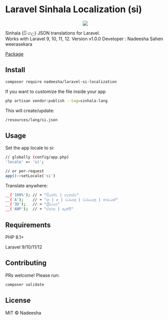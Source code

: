 # Laravel Sinhala Localization (si)

<div align="center"> <img src="https://nadeesha95.github.io//Nadeesha%20weerasekara%20portfolio_files/Package.png"> </div>

Sinhala (සිංහල) JSON translations for Laravel.  
Works with Laravel 9, 10, 11, 12.
  Version v1.0.0
  Developer : Nadeesha Sahen weerasekara
  
<a href='https://packagist.org/packages/nadeesha/laravel-si-localization'>Package</a>

## Install

```bash
composer require nadeesha/laravel-si-localization

```
If you want to customize the file inside your app

```bash
php artisan vendor:publish --tag=sinhala-lang

```
This will create/update:

```bash
/resources/lang/si.json

```

## Usage

Set the app locale to si:

```bash
// globally (config/app.php)
'locale' => 'si';

// or per-request
app()->setLocale('si')

```

Translate anywhere:

```bash
__('100%'); // ➜ "සියත්ව | හැතප්ම"
__('A');    // ➜ "ක | අ | වරයකු | වරයෙකු | තාවයක්"
__('3D');   // ➜ "ත්‍රිමාණ"
__('ANP');  // ➜ "ඒජාප | ඇන්පී"

```

## Requirements

PHP 8.1+

Laravel 9/10/11/12

## Contributing

PRs welcome! Please run:

```bash
composer validate
```

## License
MIT © Nadeesha
